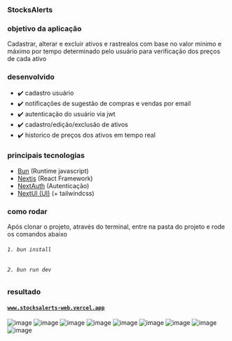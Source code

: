 ### StocksAlerts

### objetivo da aplicação
Cadastrar, alterar e excluir ativos e rastrealos com base no valor minimo e máximo por tempo determinado pelo usuário para verificação dos preços de cada ativo

### desenvolvido
* ✔️ cadastro usuário
* ✔️ notificações de sugestão de compras e vendas por email
* ✔️ autenticação do usuário via jwt
* ✔️ cadastro/edição/exclusão de ativos
* ✔️ historico de preços dos ativos em tempo real

### principais tecnologias
* <a href="https://bun.sh/" about="_blank">Bun</a> (Runtime javascript)
* <a href="https://nextjs.org/" about="_blank">Nextjs</a> (React Framework)
* <a href="https://next-auth.js.org/" about="_blank">NextAuth</a> (Autenticação)
* <a href="https://nextui.org/" about="_blank">NextUI (UI)</a> (+ tailwindcss)

### como rodar
Após clonar o projeto, através do terminal, entre na pasta do projeto e rode os comandos abaixo
###### `1. bun install`
###### `2. bun run dev`

### resultado
#### <a href="https://stocksalerts-web.vercel.app/" target="_blank">`www.stocksalerts-web.vercel.app`</a>
![image](https://github.com/user-attachments/assets/813fad2c-20df-4878-a54e-fc92f5b3a54c)
![image](https://github.com/user-attachments/assets/6228156a-a7f6-4b83-8359-5838e3ef22b1)
![image](https://github.com/user-attachments/assets/b3073580-a47e-4174-ab2c-3df36048f3cb)
![image](https://github.com/user-attachments/assets/b8a1f981-b095-42e9-8494-74f3fc3244f5)
![image](https://github.com/user-attachments/assets/4904577f-d89b-4f04-b5c3-40d2b2fe5a16)
![image](https://github.com/user-attachments/assets/0d4d60a1-a6b2-4be2-b650-02678f6adf77)
![image](https://github.com/user-attachments/assets/e02181bb-dc1c-4a94-9bb5-c0ef3822c5bb)
![image](https://github.com/user-attachments/assets/3b78b2aa-9c3f-4420-ae93-d14e06885fde)
![image](https://github.com/user-attachments/assets/3fefe6e0-f794-4a58-a2a1-66ad35206eda)

